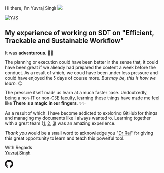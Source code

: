 
Hi there, I'm Yuvraj Singh <img src="https://media.giphy.com/media/hvRJCLFzcasrR4ia7z/giphy.gif" width="25px">

<img src="picture.png" title="" alt="YJS" width="180">

## My experience of working on SDT on "Efficient, Trackable and Sustainable Workflow"  

It was **adventurous**. 🔭😄

The planning or execution could have been better in the sense that, it could have been great if we already had prepared
the content a week before the conduct.  As a result of which, we could have been under less pressure and could have enjoyed 
the 5 days of course more. *But may be, this is how we learn.* 😉

The pressure itself made us learn at a much faster pase. Undoubtedly, being a non-IT or non-CSE faculty, learning 
these things have made me feel like **There is a magic in our fingers**. ✨✨

As a result of which, I have become addicted to exploring GitHub for things and managing my documents like I always wanted to.
Learning together with a great team ([1](https://github.com/hsrai), [2](https://github.com/shailjasharma15), [3](https://github.com/gndecds)) was an amazing experience. 

*Thank you* would be a small word to acknowledge you "[Dr Rai](https://github.com/hsrai)" for giving this great opportunity to learn and teach this powerful tool. 

With Regards   
[Yuvraj Singh](https://github.com/yuvrajsingh2304)

<img align="left" alt="GitHub" width="26px" src="https://raw.githubusercontent.com/github/explore/78df643247d429f6cc873026c0622819ad797942/topics/github/github.png" />






